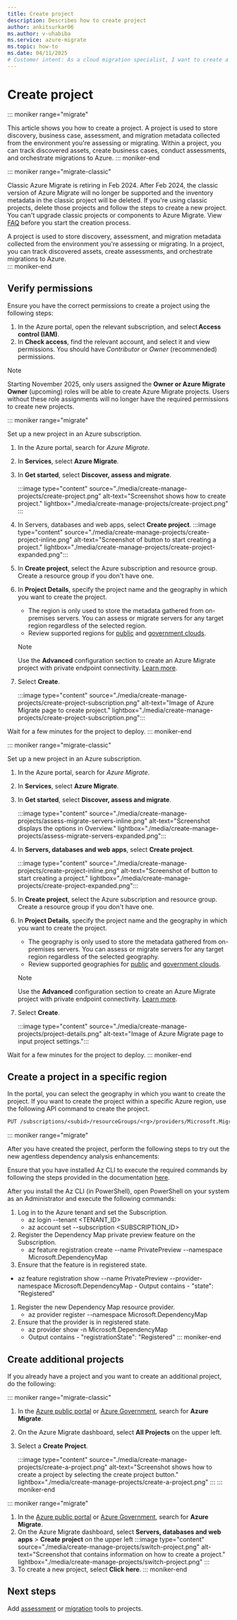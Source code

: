 ```yaml
---
title: Create project
description: Describes how to create project
author: ankitsurkar06
ms.author: v-uhabiba
ms.service: azure-migrate
ms.topic: how-to
ms.date: 04/11/2025
# Customer intent: As a cloud migration specialist, I want to create a new project in Azure Migrate, so that I can store and manage discovery, assessment, and migration metadata for efficient cloud transition.
---
```


# Create project

::: moniker range="migrate"

This article shows you how to create a project. A project is used to store discovery, business case, assessment, and migration metadata collected from the environment you're assessing or migrating. Within a project, you can track discovered assets, create business cases, conduct assessments, and orchestrate migrations to Azure.
::: moniker-end

::: moniker range="migrate-classic"

Classic Azure Migrate is retiring in Feb 2024. After Feb 2024, the classic version of Azure Migrate will no longer be supported and the inventory metadata in the classic project will be deleted. If you're using classic projects, delete those projects and follow the steps to create a new project. You can't upgrade classic projects or components to Azure Migrate. View [FAQ](./resources-faq.md#i-have-a-project-with-the-previous-classic-experience-of-azure-migrate-how-do-i-start-using-the-new-version) before you start the creation process.

A project is used to store discovery, assessment, and migration metadata collected from the environment you're assessing or migrating. In a project, you can track discovered assets, create assessments, and orchestrate migrations to Azure.  
::: moniker-end

## Verify permissions

Ensure you have the correct permissions to create a project using the following steps:

1. In the Azure portal, open the relevant subscription, and select **Access control (IAM)**.
2. In **Check access**, find the relevant account, and select it and view permissions. You should have *Contributor* or *Owner* (recommended) permissions. 
 > [!Note]
 > Starting November 2025, only users assigned the **Owner or Azure Migrate Owner** (upcoming) roles will be able to create Azure Migrate projects. Users without these role assignments will no longer have the required permissions to create new projects.

::: moniker range="migrate"

Set up a new project in an Azure subscription.

1. In the Azure portal, search for *Azure Migrate*.
1. In **Services**, select **Azure Migrate**.
1. In **Get started**, select **Discover, assess and migrate**.

    :::image type="content" source="./media/create-manage-projects/create-project.png" alt-text="Screenshot shows how to create project." lightbox="./media/create-manage-projects/create-project.png" :::

1. In Servers, databases and web apps, select **Create project**.
   :::image type="content" source="./media/create-manage-projects/create-project-inline.png" alt-text="Screenshot of button to start creating a project." lightbox="./media/create-manage-projects/create-project-expanded.png":::
1. In **Create project**, select the Azure subscription and resource group. Create a resource group if you don't have one.
1. In **Project Details**, specify the project name and the geography in which you want to create the project.
    - The region is only used to store the metadata gathered from on-premises servers. You can assess or migrate servers for any target region regardless of the selected region.
    - Review supported regions for [public](supported-geographies.md#public-cloud) and [government clouds](supported-geographies.md#azure-government). 

    > [!Note]
    > Use the **Advanced** configuration section to create an Azure Migrate project with private endpoint connectivity. [Learn more](discover-and-assess-using-private-endpoints.md#create-a-project-with-private-endpoint-connectivity). 

6. Select **Create**.

    :::image type="content" source="./media/create-manage-projects/create-project-subscription.png" alt-text="Image of Azure Migrate page to create project." lightbox="./media/create-manage-projects/create-project-subscription.png":::

Wait for a few minutes for the project to deploy.
::: moniker-end

::: moniker range="migrate-classic"

Set up a new project in an Azure subscription.

1. In the Azure portal, search for *Azure Migrate*.
2. In **Services**, select **Azure Migrate**.
3. In **Get started**, select **Discover, assess and migrate**.

    :::image type="content" source="./media/create-manage-projects/assess-migrate-servers-inline.png" alt-text="Screenshot displays the options in Overview." lightbox="./media/create-manage-projects/assess-migrate-servers-expanded.png":::

4. In **Servers, databases and web apps**, select **Create project**.

    :::image type="content" source="./media/create-manage-projects/create-project-inline.png" alt-text="Screenshot of button to start creating a project." lightbox="./media/create-manage-projects/create-project-expanded.png":::

5. In **Create project**, select the Azure subscription and resource group. Create a resource group if you don't have one.
6. In **Project Details**, specify the project name and the geography in which you want to create the project.
    - The geography is only used to store the metadata gathered from on-premises servers. You can assess or migrate servers for any target region regardless of the selected geography.
    - Review supported geographies for [public](migrate-support-matrix.md#public-cloud) and [government clouds](migrate-support-matrix.md#azure-government).

    > [!Note]
    > Use the **Advanced** configuration section to create an Azure Migrate project with private endpoint connectivity. [Learn more](discover-and-assess-using-private-endpoints.md#create-a-project-with-private-endpoint-connectivity).

7. Select **Create**.

     :::image type="content" source="./media/create-manage-projects/project-details.png" alt-text="Image of Azure Migrate page to input project settings.":::

Wait for a few minutes for the project to deploy.
::: moniker-end

## Create a project in a specific region

In the portal, you can select the geography in which you want to create the project. If you want to create the project within a specific Azure region, use the following API command to create the  project.

```rest
PUT /subscriptions/<subid>/resourceGroups/<rg>/providers/Microsoft.Migrate/MigrateProjects/<mymigrateprojectname>?api-version=2018-09-01-preview "{location: 'centralus', properties: {}}"
```

::: moniker range="migrate"

After you have created the project, perform the following steps to try out the new agentless dependency analysis enhancements:

Ensure that you have installed Az CLI to execute the required commands by following the steps provided in the documentation [here](/cli/azure/install-azure-cli).

After you install the Az CLI (in PowerShell), open PowerShell on your system as an Administrator and execute the following commands:

1. Log in to the Azure tenant and set the Subscription.
    - az login --tenant <TENANT_ID>
    - az account set --subscription <SUBSCRIPTION_ID>
1. Register the Dependency Map private preview feature on the Subscription.
    - az feature registration create --name PrivatePreview --namespace Microsoft.DependencyMap
1. Ensure that the feature is in registered state. 
-    az feature registration show --name PrivatePreview     --provider-namespace Microsoft.DependencyMap
    - Output contains - "state": "Registered"
1. Register the new Dependency Map resource provider. 
    - az provider register --namespace Microsoft.DependencyMap
1. Ensure that the provider is in registered state.
    - az provider show -n Microsoft.DependencyMap
    - Output contains - "registrationState": "Registered"
::: moniker-end

## Create additional projects

If you already have a project and you want to create an additional project, do the following:  

::: moniker range="migrate-classic"
1. In the [Azure public portal](https://portal.azure.com) or [Azure Government](https://portal.azure.us), search for **Azure Migrate**.
1. On the Azure Migrate dashboard, select **All Projects** on the upper left.
1. Select a **Create Project**. 

   :::image type="content" source="./media/create-manage-projects/create-a-project.png" alt-text="Screenshot shows how to create a project by selecting the create project button." lightbox="./media/create-manage-projects/create-a-project.png" :::
::: moniker-end

::: moniker range="migrate"
1. In the [Azure public portal](https://portal.azure.com) or [Azure Government](https://portal.azure.us), search for **Azure Migrate**.
1. On the Azure Migrate dashboard, select **Servers, databases and web apps** > **Create project** on the upper left
   :::image type="content" source="./media/create-manage-projects/switch-project.png" alt-text="Screenshot that contains information on how to create a project." lightbox="./media/create-manage-projects/switch-project.png" :::
1. To create a new project, select **Click here**.
::: moniker-end

## Next steps

Add [assessment](how-to-assess.md) or [migration](how-to-migrate.md) tools to projects.
